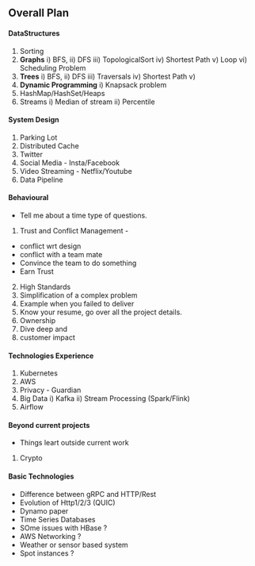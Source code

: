 ## Overall Plan

#### DataStructures
1. Sorting
2. **Graphs**
i) BFS, ii) DFS iii) TopologicalSort iv) Shortest Path v) Loop vi) Scheduling Problem
3. **Trees**
i) BFS, ii) DFS iii) Traversals iv) Shortest Path v) 
4. **Dynamic Programming**
i) Knapsack problem
5. HashMap/HashSet/Heaps
6. Streams
i) Median of stream ii) Percentile

#### System Design
1) Parking Lot
2) Distributed Cache
3) Twitter
4) Social Media - Insta/Facebook
5) Video Streaming - Netflix/Youtube
6) Data Pipeline

#### Behavioural
- Tell me about a time type of questions.
1. Trust and Conflict Management - 
- conflict wrt design
- conflict with a team mate
- Convince the team to do something
- Earn Trust
2. High Standards
3. Simplification of a complex problem
4. Example when you failed to deliver
6. Know your resume, go over all the project details.
7. Ownership
8. Dive deep and 
9. customer impact

#### Technologies Experience
1. Kubernetes
2. AWS
3. Privacy - Guardian
4. Big Data i) Kafka ii) Stream Processing (Spark/Flink) 
5. Airflow

#### Beyond current projects
- Things leart outside current work 
1. Crypto

#### Basic Technologies
- Difference between gRPC and HTTP/Rest
- Evolution of Http1/2/3 (QUIC)
- Dynamo paper
- Time Series Databases
- SOme issues with HBase ?
- AWS Networking ?
- Weather or sensor based system
- Spot instances ?


